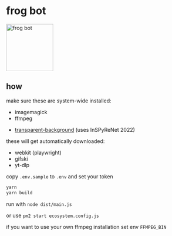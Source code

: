 # frog bot

<img alt="frog bot" width="128" src="https://cdn.discordapp.com/avatars/977105048305807390/1f0478dd7208222a1fc140f9b032d604.png?size=512" />

## how

make sure these are system-wide installed:

-   imagemagick
-   ffmpeg
<!-- -   [rembg](https://pypi.org/project/rembg/) -->
-   [transparent-background](https://pypi.org/project/transparent-background/) (uses InSPyReNet 2022)

these will get automatically downloaded:

-   webkit (playwright)
-   gifski
-   yt-dlp

copy `.env.sample` to `.env` and set your token

```bash
yarn
yarn build
```

run with `node dist/main.js`

or use `pm2 start ecosystem.config.js`

if you want to use your own ffmpeg installation set env `FFMPEG_BIN`
